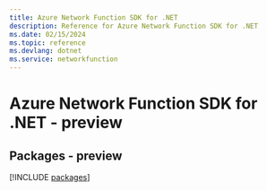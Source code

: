 ```yaml
---
title: Azure Network Function SDK for .NET
description: Reference for Azure Network Function SDK for .NET
ms.date: 02/15/2024
ms.topic: reference
ms.devlang: dotnet
ms.service: networkfunction
---
```

# Azure Network Function SDK for .NET - preview
## Packages - preview
[!INCLUDE [packages](network-function-index.md)]